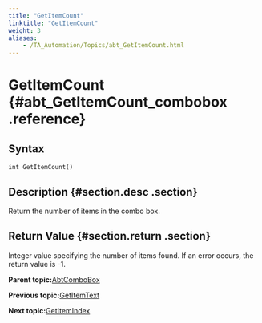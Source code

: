 ```yaml
--- 
title: "GetItemCount"
linktitle: "GetItemCount"
weight: 3
aliases: 
    - /TA_Automation/Topics/abt_GetItemCount.html
---
```

# GetItemCount {#abt_GetItemCount_combobox .reference}

## Syntax

`int GetItemCount()`

## Description {#section.desc .section}

Return the number of items in the combo box.

## Return Value {#section.return .section}

Integer value specifying the number of items found. If an error occurs, the return value is -1.

**Parent topic:**[AbtComboBox](../../TA_Automation/Topics/abt_AbtComboBox.html)

**Previous topic:**[GetItemText](../../TA_Automation/Topics/abt_GetItemText.html)

**Next topic:**[GetItemIndex](../../TA_Automation/Topics/abt_GetItemIndex.html)

